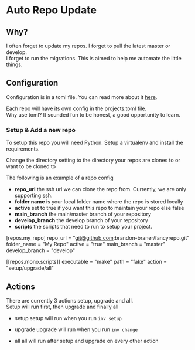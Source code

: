 # Auto Repo Update

## Why?

I often forget to update my repos. I forget to pull the latest master or develop.  
I forget to run the migrations. This is aimed to help me automate the little things.

## Configuration

Configuration is in a toml file. You can read more about it [here](https://github.com/toml-lang/toml).  

Each repo will have its own config in the projects.toml file.  
Why use toml? It sounded fun to be honest, a good opportunity to learn.


### Setup & Add a new repo

To setup this repo you will need Python. Setup a virtualenv and install the requirements.  

Change the directory setting to the directory your repos are clones to or want to be cloned to

The following is an example of a repo config

* **repo_url** the ssh url we can clone the repo from. Currently, we are only supporting ssh. 
* **folder name** is your local folder name where the repo is stored locally
* **active** set to true if you want this repo to maintain your repo else false
* **main_branch** the main/master branch of your repository
* **develop_branch** the develop branch of your repository
* **scripts** the scripts that need to run to setup your project. 

[repos.my_repo]
repo_url = "git@github.com:brandon-braner/fancyrepo.git"
folder_name = "My Repo"
active = "true"
main_branch = "master"
develop_branch = "develop"

[[repos.mono.scripts]]
executable = "make"
path = "fake"
action = "setup/upgrade/all"


## Actions

There are currently 3 actions setup, upgrade and all.  
Setup will run first, then upgrade and finally all

* setup
setup will run when you run `inv setup`

* upgrade
upgrade will run when you run `inv change`
  
* all
all will run after setup and upgrade on every other action